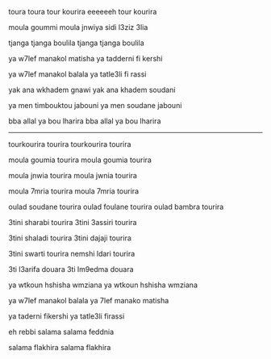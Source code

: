 toura toura tour kourira
eeeeeeh tour kourira

moula goummi moula jnwiya
sidi l3ziz 3lia

tjanga tjanga boulila
tjanga tjanga boulila

ya w7lef manakol matisha
ya tadderni fi kershi

ya w7lef manakol balala
ya tatle3li fi rassi

yak ana wkhadem gnawi
yak ana khadem soudani

ya men timbouktou jabouni
ya men soudane jabouni

bba allal ya bou lharira
bba allal ya bou lharira

---------------------------

tourkourira tourira
tourkourira tourira

moula goumia tourira
moula goumia tourira

moula jnwia tourira
moula jwnia tourira

moula 7mria tourira
moula 7mria tourira

oulad soudane tourira
oulad foulane tourira
oulad bambra tourira

3tini sharabi tourira
3tini 3assiri tourira

3tini shaladi tourira
3tini dajaji tourira

3tini swarti tourira
nemshi ldari tourira

3ti l3arifa douara
3ti lm9edma douara

ya wtkoun hshisha wmziana
ya wtkoun hshisha wmziana

ya w7lef manakol balala
ya 7lef manako matisha

ya taderni fikershi
ya tatle3li firassi

eh rebbi salama
salama feddnia

salama flakhira
salama flakhira